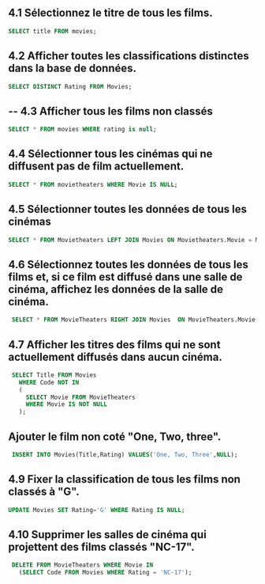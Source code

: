 ## 4.1 Sélectionnez le titre de tous les films.

```sql
SELECT title FROM movies;
```
## 4.2 Afficher toutes les classifications distinctes dans la base de données.

```sql
SELECT DISTINCT Rating FROM Movies;
```
## -- 4.3 Afficher tous les films non classés

```sql
SELECT * FROM movies WHERE rating is null;
```
## 4.4 Sélectionner tous les cinémas qui ne diffusent pas de film actuellement.

```sql
SELECT * FROM movietheaters WHERE Movie IS NULL;
```
##  4.5 Sélectionner toutes les données de tous les cinémas 

```sql
SELECT * FROM Movietheaters LEFT JOIN Movies ON Movietheaters.Movie = Movies.code;
```
## 4.6 Sélectionnez toutes les données de tous les films et, si ce film est diffusé dans une salle de cinéma, affichez les données de la salle de cinéma.


```sql
 SELECT * FROM MovieTheaters RIGHT JOIN Movies  ON MovieTheaters.Movie = Movies.Code;
```
## 4.7 Afficher les titres des films qui ne sont actuellement diffusés dans aucun cinéma.

```sql
 SELECT Title FROM Movies 
   WHERE Code NOT IN 
   ( 
     SELECT Movie FROM MovieTheaters 
     WHERE Movie IS NOT NULL 
   ); 
```
##  Ajouter le film non coté "One, Two, three".

```sql
 INSERT INTO Movies(Title,Rating) VALUES('One, Two, Three',NULL); 
```
## 4.9 Fixer la classification de tous les films non classés à "G".

```sql
UPDATE Movies SET Rating='G' WHERE Rating IS NULL;
```
## 4.10 Supprimer les salles de cinéma qui projettent des films classés "NC-17".

```sql
 DELETE FROM MovieTheaters WHERE Movie IN 
   (SELECT Code FROM Movies WHERE Rating = 'NC-17'); 
```
